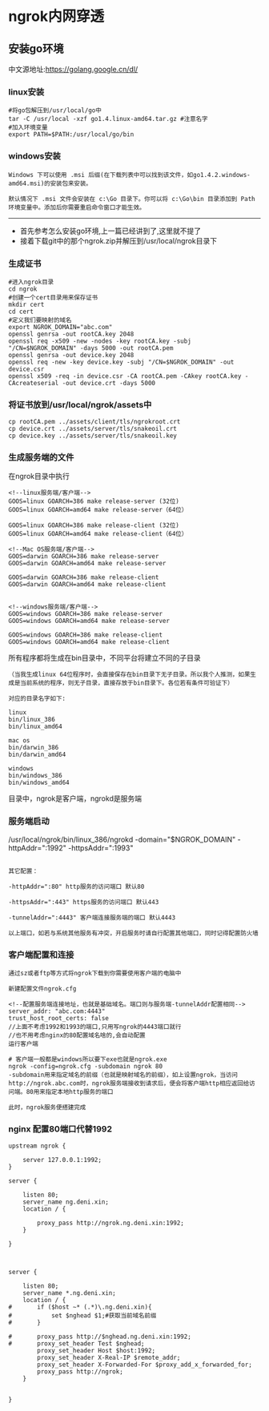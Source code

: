 # ngrok内网穿透

## 安装go环境
中文源地址:https://golang.google.cn/dl/

### linux安装
```
#将go包解压到/usr/local/go中
tar -C /usr/local -xzf go1.4.linux-amd64.tar.gz #注意名字
#加入环境变量
export PATH=$PATH:/usr/local/go/bin

```
### windows安装

```
Windows 下可以使用 .msi 后缀(在下载列表中可以找到该文件，如go1.4.2.windows-amd64.msi)的安装包来安装。

默认情况下 .msi 文件会安装在 c:\Go 目录下。你可以将 c:\Go\bin 目录添加到 Path 环境变量中。添加后你需要重启命令窗口才能生效。
```
---------
- 首先参考怎么安装go环境,上一篇已经讲到了,这里就不提了
- 接着下载git中的那个ngrok.zip并解压到/usr/local/ngrok目录下
### 生成证书
```code
#进入ngrok目录
cd ngrok  
#创建一个cert目录用来保存证书
mkdir cert 
cd cert
#定义我们要映射的域名
export NGROK_DOMAIN="abc.com"
openssl genrsa -out rootCA.key 2048
openssl req -x509 -new -nodes -key rootCA.key -subj "/CN=$NGROK_DOMAIN" -days 5000 -out rootCA.pem
openssl genrsa -out device.key 2048
openssl req -new -key device.key -subj "/CN=$NGROK_DOMAIN" -out device.csr
openssl x509 -req -in device.csr -CA rootCA.pem -CAkey rootCA.key -CAcreateserial -out device.crt -days 5000
```
### 将证书放到/usr/local/ngrok/assets中

```code
cp rootCA.pem ../assets/client/tls/ngrokroot.crt
cp device.crt ../assets/server/tls/snakeoil.crt
cp device.key ../assets/server/tls/snakeoil.key
```
### 生成服务端的文件
在ngrok目录中执行

```
<!--linux服务端/客户端-->
GOOS=linux GOARCH=386 make release-server (32位)
GOOS=linux GOARCH=amd64 make release-server（64位）

GOOS=linux GOARCH=386 make release-client (32位)
GOOS=linux GOARCH=amd64 make release-client（64位）

<!--Mac OS服务端/客户端-->
GOOS=darwin GOARCH=386 make release-server
GOOS=darwin GOARCH=amd64 make release-server

GOOS=darwin GOARCH=386 make release-client
GOOS=darwin GOARCH=amd64 make release-client


<!--windows服务端/客户端-->
GOOS=windows GOARCH=386 make release-server
GOOS=windows GOARCH=amd64 make release-server

GOOS=windows GOARCH=386 make release-client
GOOS=windows GOARCH=amd64 make release-client

```

所有程序都将生成在bin目录中，不同平台将建立不同的子目录
```
（当我生成linux 64位程序时，会直接保存在bin目录下无子目录。所以我个人推测，如果生成是当前系统的程序，则无子目录，直接存放于bin目录下。各位若有条件可验证下）

对应的目录名字如下:

linux
bin/linux_386
bin/linux_amd64

mac os 
bin/darwin_386 
bin/darwin_amd64 

windows
bin/windows_386
bin/windows_amd64
```
目录中，ngrok是客户端，ngrokd是服务端





### 服务端启动
 /usr/local/ngrok/bin/linux_386/ngrokd -domain="$NGROK_DOMAIN" -httpAddr=":1992" -httpsAddr=":1993"
 
 ```
 
 其它配置：

-httpAddr=":80" http服务的访问端口 默认80

-httpsAddr=":443" https服务的访问端口 默认443

-tunnelAddr=":4443" 客户端连接服务端的端口 默认4443

以上端口，如若与系统其他服务有冲突，开启服务时请自行配置其他端口，同时记得配置防火墙
```

### 客户端配置和连接

```
通过sz或者ftp等方式将ngrok下载到你需要使用客户端的电脑中

新建配置文件ngrok.cfg

<!--配置服务端连接地址，也就是基础域名。端口则与服务端-tunnelAddr配置相同-->
server_addr: "abc.com:4443"  
trust_host_root_certs: false
//上面不考虑1992和1993的端口,只用写ngrok的4443端口就行
//也不用考虑nginx的80配置域名啥的,会自动配置
运行客户端

# 客户端一般都是windows所以要下exe也就是ngrok.exe
ngrok -config=ngrok.cfg -subdomain ngrok 80
-subdomain用来指定域名的前缀（也就是映射域名的前缀），如上设置ngrok，当访问http://ngrok.abc.com时，ngrok服务端接收到请求后，便会将客户端http相应返回给访问端。80用来指定本地http服务的端口

此时，ngrok服务便搭建完成
```



### nginx 配置80端口代替1992


```
upstream ngrok {

	server 127.0.0.1:1992;
}

server {

	listen 80;
	server_name ng.deni.xin;
	location / {

		proxy_pass http://ngrok.ng.deni.xin:1992;
	}

}



server {

	listen 80;
	server_name *.ng.deni.xin;
	location / {
#		if ($host ~* (.*)\.ng.deni.xin){
#			set $nghead $1;#获取当前域名前缀
#		}		
		
#		proxy_pass http://$nghead.ng.deni.xin:1992;
#		proxy_set_header Test $nghead;
		proxy_set_header Host $host:1992;
		proxy_set_header X-Real-IP $remote_addr;
		proxy_set_header X-Forwarded-For $proxy_add_x_forwarded_for;
		proxy_pass http://ngrok;
	}


}



```